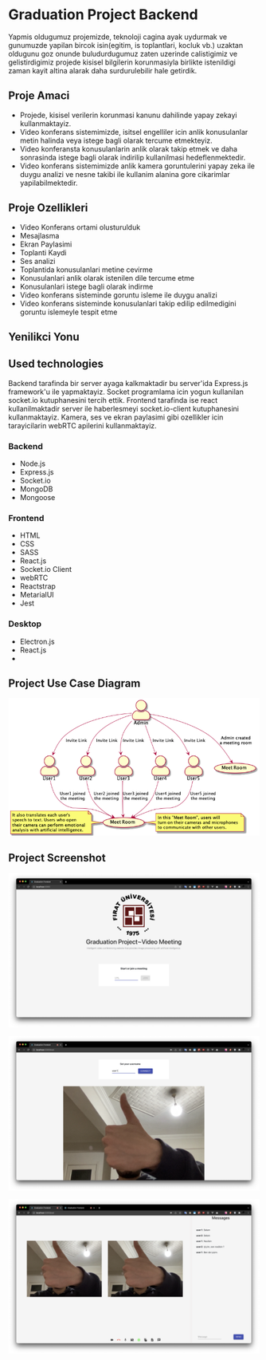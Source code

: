 # Graduation Project Backend

Yapmis oldugumuz projemizde, teknoloji cagina ayak uydurmak ve gunumuzde yapilan bircok isin(egitim, is toplantlari, kocluk vb.) uzaktan oldugunu goz onunde buludurdugumuz zaten uzerinde calistigimiz ve gelistirdigimiz projede kisisel bilgilerin korunmasiyla birlikte istenildigi zaman kayit altina alarak daha surdurulebilir hale getirdik.



## Proje Amaci
- Projede, kisisel verilerin korunmasi kanunu dahilinde  yapay zekayi kullanmaktayiz. 
- Video konferans sistemimizde, isitsel engelliler icin anlik konusulanlar metin halinda veya istege bagli olarak tercume etmekteyiz.
- Video konferansta konusulanlarin anlik olarak takip etmek ve daha sonrasinda istege bagli olarak indirilip kullanilmasi hedeflenmektedir.
- Video konferans sistemimizde anlik kamera goruntulerini yapay zeka ile duygu analizi ve nesne takibi ile kullanim alanina gore cikarimlar yapilabilmektedir.


## Proje Ozellikleri
- Video Konferans ortami olusturulduk
- Mesajlasma
- Ekran Paylasimi
- Toplanti Kaydi
- Ses analizi
- Toplantida konusulanlari metine cevirme
- Konusulanlari anlik olarak istenilen dile tercume etme
- Konusulanlari istege bagli olarak indirme
- Video konferans sisteminde goruntu isleme ile duygu analizi
- Video konferans sisteminde konusulanlari takip edilip edilmedigini goruntu islemeyle tespit etme


## Yenilikci Yonu


## Used technologies
Backend tarafinda bir server ayaga kalkmaktadir bu server'ida Express.js framework'u ile yapmaktayiz. Socket programlama icin yogun kullanilan socket.io kutuphanesini tercih ettik. 
Frontend tarafinda ise react kullanilmaktadir server ile haberlesmeyi socket.io-client kutuphanesini kullanmaktayiz. Kamera, ses ve ekran paylasimi gibi ozellikler icin tarayicilarin webRTC apilerini kullanmaktayiz.

### Backend
- Node.js
- Express.js
- Socket.io
- MongoDB
- Mongoose

### Frontend
- HTML
- CSS
- SASS
- React.js
- Socket.io Client
- webRTC
- Reactstrap
- MetarialUI
- Jest

### Desktop
- Electron.js
- React.js
- 

## Project Use Case Diagram
![Project Use Case Diagram](https://raw.githubusercontent.com/firat-university-graduation-project/graduation-backend/master/architecture/use-case-diagram.png?token=GHSAT0AAAAAABPMBJ2P6QGVOHXTXL72IDJIYRASTPA)



## Project Screenshot
![Project Login Page](https://raw.githubusercontent.com/firat-university-graduation-project/graduation-backend/master/screenshots/login.png?token=GHSAT0AAAAAABPMBJ2OE364NDPONU3N2CB2YRASQVQ)

![Enter Username Page](https://raw.githubusercontent.com/firat-university-graduation-project/graduation-backend/master/screenshots/username.png?token=GHSAT0AAAAAABPMBJ2OVRX2EGE2IGJNRA34YRASSBA)

![Project Dashboard Page](https://raw.githubusercontent.com/firat-university-graduation-project/graduation-backend/master/screenshots/dashboard.png?token=GHSAT0AAAAAABPMBJ2PJUREX7ILY2YNN262YRASPZQ)


![]()
![]()
